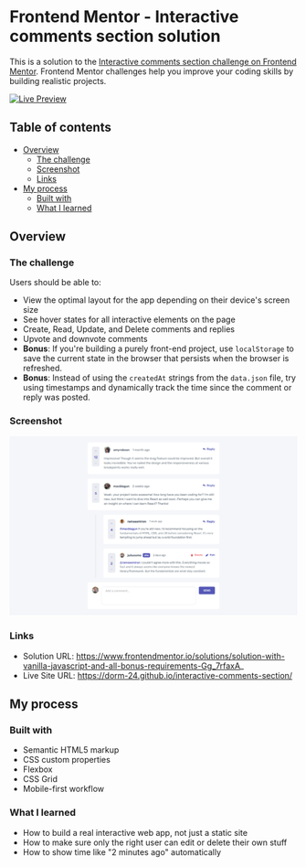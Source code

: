 # Frontend Mentor - Interactive comments section solution

This is a solution to the [Interactive comments section challenge on Frontend Mentor](https://www.frontendmentor.io/challenges/interactive-comments-section-iG1RugEG9). Frontend Mentor challenges help you improve your coding skills by building realistic projects. 

[![Live Preview](https://img.shields.io/badge/Live%20Preview-Visit%20Site-blue?style=for-the-badge&logo=google-chrome&logoColor=white)](https://dorm-24.github.io/interactive-comments-section/)

## Table of contents

- [Overview](#overview)
  - [The challenge](#the-challenge)
  - [Screenshot](#screenshot)
  - [Links](#links)
- [My process](#my-process)
  - [Built with](#built-with)
  - [What I learned](#what-i-learned)

## Overview

### The challenge

Users should be able to:

- View the optimal layout for the app depending on their device's screen size
- See hover states for all interactive elements on the page
- Create, Read, Update, and Delete comments and replies
- Upvote and downvote comments
- **Bonus**: If you're building a purely front-end project, use `localStorage` to save the current state in the browser that persists when the browser is refreshed.
- **Bonus**: Instead of using the `createdAt` strings from the `data.json` file, try using timestamps and dynamically track the time since the comment or reply was posted.

### Screenshot

![screenshot of my solution](./design/screenshot/my-solution-preview.png)

### Links

- Solution URL: https://www.frontendmentor.io/solutions/solution-with-vanilla-javascript-and-all-bonus-requirements-Gg_7rfaxA_
- Live Site URL: https://dorm-24.github.io/interactive-comments-section/

## My process

### Built with

- Semantic HTML5 markup
- CSS custom properties
- Flexbox
- CSS Grid
- Mobile-first workflow

### What I learned

- How to build a real interactive web app, not just a static site
- How to make sure only the right user can edit or delete their own stuff
- How to show time like "2 minutes ago" automatically
